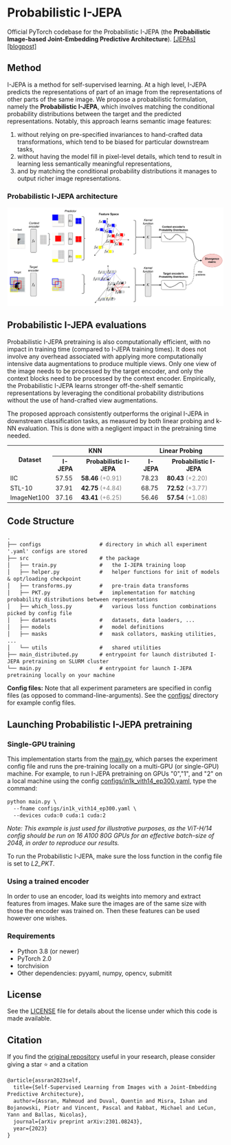 # Probabilistic I-JEPA

Official PyTorch codebase for the Probabilistic I-JEPA (the **Probabilistic Image-based Joint-Embedding Predictive Architecture**). [\[JEPAs\]](https://ai.facebook.com/blog/yann-lecun-advances-in-ai-research/) [\[blogpost\]](https://ai.facebook.com/blog/yann-lecun-ai-model-i-jepa/)  
<!-- published @ CVPR-23 -->
<!-- [\[arXiv\]](https://arxiv.org/pdf/2301.08243.pdf) --> 

## Method
I-JEPA is a method for self-supervised learning. At a high level, I-JEPA predicts the representations of part of an image from the representations of other parts of the same image. We propose a probabilistic formulation, namely the **Probabilistic I-JEPA**, which involves matching the conditional probability distributions between the target and the predicted representations.
Notably, this approach learns semantic image features:
1. without relying on pre-specified invariances to hand-crafted data transformations, which tend to be biased for particular downstream tasks,
2. without having the model fill in pixel-level details, which tend to result in learning less semantically meaningful representations, 
3. and by matching the conditional probability distributions it manages to output richer image representations.

<!-- ### I-JEPA architecture
![ijepa](https://github.com/facebookresearch/ijepa/assets/7530871/dbad94ab-ac35-433b-8b4c-ca227886d311) -->

### Probabilistic I-JEPA architecture
![pijepa](./src/pijepa.png)

<!-- ## Visualizations

As opposed to generative methods that have a pixel decoder, I-JEPA has a predictor that makes predictions in latent space.
The predictor in I-JEPA can be seen as a primitive (and restricted) world-model that is able to model spatial uncertainty in a static image from a partially observable context.
This world model is semantic in the sense that it predicts high level information about unseen regions in the image, rather than pixel-level details.

We trained a stochastic decoder that maps the I-JEPA predicted representations back in pixel space as sketches.
The model correctly captures positional uncertainty and produces high-level object parts with the correct pose (e.g., dog’s head, wolf’s front legs).

![ijepa-predictor-sketch](https://github.com/facebookresearch/ijepa/assets/7530871/9b66e461-fc8b-4b12-9f06-63ec4dfc1452)
<sub>
Caption: Illustrating how the predictor learns to model the semantics of the world. For each image, the portion outside of the blue box is encoded and given to the predictor as context. The predictor outputs a representation for what it expects to be in the region within the blue box. To visualize the prediction, we train a generative model that produces a sketch of the contents represented by the predictor output, and we show a sample output within the blue box. The predictor recognizes the semantics of what parts should be filled in (the top of the dog’s head, the bird’s leg, the wolf’s legs, the other side of the building).
</sub> -->

## Probabilistic I-JEPA evaluations

Probabilistic I-JEPA pretraining is also computationally efficient, with no impact in training time (compared to I-JEPA training times).
It does not involve any overhead associated with applying more computationally intensive data augmentations to produce multiple views.
Only one view of the image needs to be processed by the target encoder, and only the context blocks need to be processed by the context encoder.
Empirically, the Probabilistic I-JEPA learns stronger off-the-shelf semantic representations by leveraging the conditional probability distributions without the use of hand-crafted view augmentations.

<!-- ![1percenteval](https://github.com/facebookresearch/ijepa/assets/7530871/e6e5291f-ca51-43a4-a6cf-069811094ece)
![lineareval](https://github.com/facebookresearch/ijepa/assets/7530871/d8cffa73-5350-444e-987a-7e131a86d767) -->

<!-- ### I-JEPA vs Probabilistic I-JEPA  -->

The proposed approach consistently outperforms the original I-JEPA in downstream classification tasks, as measured by both linear probing and k-NN evaluation. This is done with a negligent impact in the pretraining time needed.

<table>
  <tr>
    <th rowspan="2" style="text-align:center;">Dataset</th>
    <th colspan="2" style="text-align:center;">KNN</th>
    <th colspan="2" style="text-align:center;">Linear Probing</th>
  </tr>
  <tr>
    <th>I-JEPA</th>
    <th>Probabilistic I-JEPA</th>
    <th>I-JEPA</th>
    <th>Probabilistic I-JEPA</th>
  </tr>
  <tr>
    <td>IIC</td>
    <td>57.55</td>
    <td><strong>58.46</strong> <span style="color: gray;">(+0.91)</span></td>
    <td>78.23</td>
    <td><strong>80.43</strong> <span style="color: gray;">(+2.20)</span></td>
  </tr>
  <tr>
    <td>STL-10</td>
    <td>37.91</td>
    <td><strong>42.75</strong> <span style="color: gray;">(+4.84)</span></td>
    <td>68.75</td>
    <td><strong>72.52</strong> <span style="color: gray;">(+3.77)</span></td>
  </tr>
  <tr>
    <td>ImageNet100</td>
    <td>37.16</td>
    <td><strong>43.41</strong> <span style="color: gray;">(+6.25)</span></td>
    <td>56.46</td>
    <td><strong>57.54</strong> <span style="color: gray;">(+1.08)</span></td>
  </tr>
</table>

<!-- ## Pretrained models for the original I-JEPA

<table>
  <tr>
    <th colspan="1">arch.</th>
    <th colspan="1">patch size</th>
    <th colspan="1">resolution</th>
    <th colspan="1">epochs</th>
    <th colspan="1">data</th>
    <th colspan="3">download</th>
  </tr>
  <tr>
    <td>ViT-H</td>
    <td>14x14</td>
    <td>224x224</td>
    <td>300</td>
    <td>ImageNet-1K</td>
    <td><a href="https://dl.fbaipublicfiles.com/ijepa/IN1K-vit.h.14-300e.pth.tar">full checkpoint</a></td>
    <td><a href="https://dl.fbaipublicfiles.com/ijepa/IN1K-vit.h.14-logs-rank.0.csv">logs</a></td>
    <td><a href="https://github.com/facebookresearch/ijepa/blob/main/configs/in1k_vith14_ep300.yaml">configs</a></td>
  </tr>
  <tr>
    <td>ViT-H</td>
    <td>16x16</td>
    <td>448x448</td>
    <td>300</td>
    <td>ImageNet-1K</td>
    <td><a href="https://dl.fbaipublicfiles.com/ijepa/IN1K-vit.h.16-448px-300e.pth.tar">full checkpoint</a></td>
    <td><a href="https://dl.fbaipublicfiles.com/ijepa/IN1K-vit.h.16.448-logs-rank.0.csv">logs</a></td>
    <td><a href="https://github.com/facebookresearch/ijepa/blob/main/configs/in1k_vith16-448_ep300.yaml">configs</a></td>
  </tr>
  <tr>
    <td>ViT-H</td>
    <td>14x14</td>
    <td>224x224</td>
    <td>66</td>
    <td>ImageNet-22K</td>
    <td><a href="https://dl.fbaipublicfiles.com/ijepa/IN22K-vit.h.14-900e.pth.tar">full checkpoint</a></td>
    <td><a href="https://dl.fbaipublicfiles.com/ijepa/IN22K-vit.h.14-logs-rank.0.csv">logs</a></td>
    <td><a href="https://github.com/facebookresearch/ijepa/blob/main/configs/in22k_vith14_ep66.yaml">configs</a></td>
  </tr>
  <tr>
    <td>ViT-g</td>
    <td>16x16</td>
    <td>224x224</td>
    <td>44</td>
    <td>ImageNet-22K</td>
    <td><a href="https://dl.fbaipublicfiles.com/ijepa/IN22K-vit.g.16-600e.pth.tar">full checkpoint</a></td>
    <td><a href="https://dl.fbaipublicfiles.com/ijepa/IN22K-vit.g.16-logs-rank.0.csv">logs</a></td>
    <td><a href="https://github.com/facebookresearch/ijepa/blob/main/configs/in22k_vitg16_ep44.yaml">configs</a></td>
  </tr>
</table> -->

## Code Structure

```
.
├── configs                   # directory in which all experiment '.yaml' configs are stored
├── src                       # the package
│   ├── train.py              #   the I-JEPA training loop
│   ├── helper.py             #   helper functions for init of models & opt/loading checkpoint
│   ├── transforms.py         #   pre-train data transforms
│   ├── PKT.py                #   implementation for matching probability distributions between representations
│   ├── which_loss.py         #   various loss function combinations picked by config file
│   ├── datasets              #   datasets, data loaders, ...
│   ├── models                #   model definitions
│   ├── masks                 #   mask collators, masking utilities, ...
│   └── utils                 #   shared utilities
├── main_distributed.py       # entrypoint for launch distributed I-JEPA pretraining on SLURM cluster
└── main.py                   # entrypoint for launch I-JEPA pretraining locally on your machine
```

**Config files:**
Note that all experiment parameters are specified in config files (as opposed to command-line-arguments). See the [configs/](configs/) directory for example config files.

## Launching Probabilistic I-JEPA pretraining

### Single-GPU training
This implementation starts from the [main.py](main.py), which parses the experiment config file and runs the pre-training locally on a multi-GPU (or single-GPU) machine. For example, to run I-JEPA pretraining on GPUs "0","1", and "2" on a local machine using the config [configs/in1k_vith14_ep300.yaml](configs/in1k_vith14_ep300.yaml), type the command:
```
python main.py \
  --fname configs/in1k_vith14_ep300.yaml \
  --devices cuda:0 cuda:1 cuda:2
```
*Note: This example is just used for illustrative purposes, as the ViT-H/14 config should be run on 16 A100 80G GPUs for an effective batch-size of 2048, in order to reproduce our results.*

To run the Probabilistic I-JEPA, make sure the loss function in the config file is set to *L2_PKT*. 

<!-- ### Multi-GPU training
In the multi-GPU setting, the implementation starts from [main_distributed.py](main_distributed.py), which, in addition to parsing the config file, also allows for specifying details about distributed training. For distributed training, we use the popular open-source [submitit](https://github.com/facebookincubator/submitit) tool and provide examples for a SLURM cluster.

For example, to pre-train on 16 A100 80G GPUs using the pre-training experiment configs specificed inside [configs/in1k_vith14_ep300.yaml](configs/in1k_vith14_ep300.yaml), type the command:
```
python main_distributed.py \
  --fname configs/in1k_vith14_ep300.yaml \
  --folder $path_to_save_submitit_logs \
  --partition $slurm_partition \
  --nodes 2 --tasks-per-node 8 \
  --time 1000
``` -->

### Using a trained encoder

In order to use an encoder, load its weights into memory and extract features from images. Make sure the images are of the same size with those the encoder was trained on. Then these features can be used however one wishes.

### Requirements
* Python 3.8 (or newer)
* PyTorch 2.0
* torchvision
* Other dependencies: pyyaml, numpy, opencv, submitit

## License
See the [LICENSE](./LICENSE) file for details about the license under which this code is made available.

## Citation
If you find the [original repository](https://github.com/facebookresearch/ijepa) useful in your research, please consider giving a star :star: and a citation
```
@article{assran2023self,
  title={Self-Supervised Learning from Images with a Joint-Embedding Predictive Architecture},
  author={Assran, Mahmoud and Duval, Quentin and Misra, Ishan and Bojanowski, Piotr and Vincent, Pascal and Rabbat, Michael and LeCun, Yann and Ballas, Nicolas},
  journal={arXiv preprint arXiv:2301.08243},
  year={2023}
}

